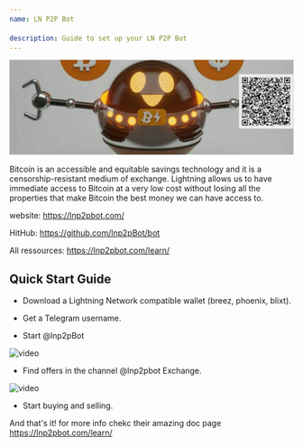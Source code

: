 ```yaml
---
name: LN P2P Bot

description: Guide to set up your LN P2P Bot
---
```


![cover](assets/cover.jpeg)

Bitcoin is an accessible and equitable savings technology and it is a censorship-resistant medium of exchange. Lightning allows us to have immediate access to Bitcoin at a very low cost without losing all the properties that make Bitcoin the best money we can have access to.

website: https://lnp2pbot.com/

HitHub: https://github.com/lnp2pBot/bot

All ressources: https://lnp2pbot.com/learn/

## Quick Start Guide

- Download a Lightning Network compatible wallet (breez, phoenix, blixt).

- Get a Telegram username.

- Start @lnp2pBot

![video](assets/1.gif)

- Find offers in the channel @lnp2pbot Exchange.

![video](assets/2.gif)

- Start buying and selling.

And that's it! for more info chekc their amazing doc page https://lnp2pbot.com/learn/
